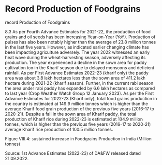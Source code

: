# Record Production of Foodgrains

record Production of Foodgrains

8.3 As per Fourth Advance Estimates for 2021-22, the production of food grains and oil seeds has been increasing Year-on-Year (YoY). Production of pulses has also been notably higher than the average of 23.8 million tonnes in the last five years. However, as indicated earlier changing climate has been impacting agriculture adversely. The year 2022 witnessed an early heat wave during the wheat-harvesting season, adversely affecting its production. The year experienced a decline in the sown area for paddy cultivation too in the Kharif season due to delayed monsoons and deficient rainfall. As per First Advance Estimates 2022-23 (kharif only) the paddy area was about 3.8 lakh hectares less than the sown area of 411.2 lakh hectare during 2021-22 (kharif season). Further, in the current rabi season the area under rabi paddy has expanded by 6.6 lakh hectares as compared to last year (Crop Weather Watch Group 12 January 2023).  As per the First Advance Estimates for 2022-23 (Kharif only), total food grains production in the country is estimated at 149.9 million tonnes which is higher than the average Kharif food grain production of the previous five years (2016-17 to 2020-21). Despite a fall in the sown area of Kharif paddy, the total production of Kharif rice during 2022-23 is estimated at 104.9 million tonnes, which is higher than the previous five years (2016-17 to 2020-21) average Kharif rice production of 100.5 million tonnes.

Figure VIII.4: sustained increase in Foodgrains Production in India (Million tonnes)

<!-- image -->

Source: 1st Advance Estimates (2022-23) of DA&amp;FW released dated 21.09.2022.

##
